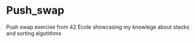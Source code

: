 # Push_swap
Push swap exercise from 42 Ecole showcasing my knowlege about stacks and sorting algotithms
